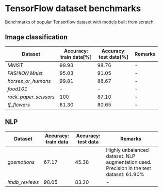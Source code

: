 # TensorFlow dataset benchmarks 

Benchmarks of popular Tensorflow dataset with models built from scratch.

## Image classification

| Dataset               |Accuracy: train data[%]| Accuracy: test data[%] | Remarks |
|-----------------------|----------------------|-------------------------|---------|
| _MNIST_               |           99.93      |          98.76          |    -    |
| _FASHION Mnist_       |           95.03      |          91.05          |    -    |
| _horses_or_humans_    |           99.81      |          88.67          |    -    |
| _food101_             |           -          |          -              |    -    |
| _rock_paper_scissors_ |           100        |          87.10          |    -    | 
| _tf_flowers_          |           81.30      |          80.65          |    -    |

## NLP

| Dataset               | Accuracy: train data | Accuracy: test data | Remarks |
|-----------------------|----------------------|---------------------|---------|
| _goemotions_          |           67.17      |          45.38      |    Highly unbalanced dataset. NLP augmentation used. Precision in the test dataset: 61.90%   |
| _imdb_reviews_        |           98.05      |          83.20      |    -    |
